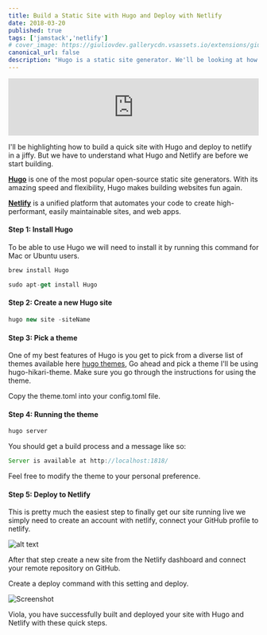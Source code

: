 ```yaml
---
title: Build a Static Site with Hugo and Deploy with Netlify
date: 2018-03-20
published: true
tags: ['jamstack','netlify']
# cover_image: https://giuliovdev.gallerycdn.vsassets.io/extensions/giuliovdev/hugo-extension/1.0.0/1503297014062/images/hugo-logo.png
canonical_url: false
description: "Hugo is a static site generator. We'll be looking at how to build a static site generator with Hugo and deploy to Netlify"
---
```


<iframe title="parler" style="width: 100%; max-height: 115px; border: none;" src='https://api.parler.io/ss/player?url=https%3A%2F%2Fwww.parler.io%2Faudio%2F16923918848%2F4e14e9cd196b843045b1c504a7656d71b2930c37.306c19cd-4385-4366-8542-3dd992d86bbe.mp3'></iframe>

 I'll be highlighting how to build a quick site with Hugo and deploy to netlify in a jiffy. But we have to understand what Hugo and Netlify are before we start building.

 [**Hugo**](https://gohugo.io) is one of the most popular open-source static site generators. With its amazing speed and flexibility, Hugo makes building websites fun again.

 [**Netlify**](https://www.netlify.com) is a unified platform that automates your code to create high-performant, easily maintainable sites, and web apps.


#### Step 1: Install Hugo

 To be able to use Hugo we will need to install it by running this command for Mac or Ubuntu users.

```js
brew install Hugo
```

```js
sudo apt-get install Hugo
```

#### Step 2: Create a new Hugo site

```js
hugo new site -siteName
```

#### Step 3: Pick a theme

One of my best features of Hugo is you get to pick from a diverse list of themes available here [hugo themes](https://themes.gohugo.io/), Go ahead and pick a theme I'll be using hugo-hikari-theme. Make sure you go through the instructions for using the theme.

Copy the theme.toml into your config.toml file.

#### Step 4: Running the theme

```js
hugo server
```

You should get a build process and  a message like so:

```js
Server is available at http://localhost:1818/
```

Feel free to modify the theme to your personal preference.

#### Step 5: Deploy to Netlify

This is pretty much the easiest step to finally get our site running live we simply need to create an account with netlify, connect your GitHub profile to netlify.

![alt text](https://cdn.netlify.com/6ce8bf46dcc8bfc6d6ef982c7870eb86e32d2b8c/89152/img/blog/step-2-hugo.png)

After that step create a new site from the Netlify dashboard and connect your remote repository on GitHub.

Create a deploy command with this setting and deploy.

![Screenshot](https://res.cloudinary.com/lauragift/image/upload/v1519148146/Screenshot_from_2018-02-20_18-30-47_zoifgr.png)

Viola, you have successfully built and deployed your site with Hugo and Netlify with these quick steps.
